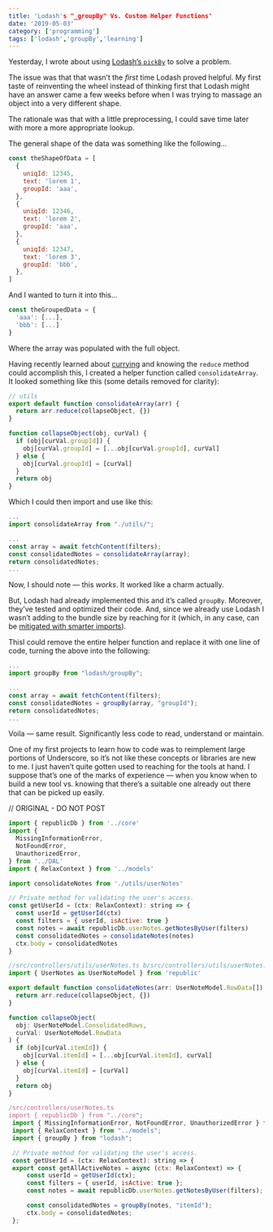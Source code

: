 ```yaml
---
title: 'Lodash's "_groupBy" Vs. Custom Helper Functions'
date: '2019-05-03'
category: ['programming']
tags: ['lodash','groupBy','learning']
---
```


Yesterday, I wrote about using [Lodash’s `pickBy`](https://www.stephencharlesweiss.com/2019-05-02/objects-undefined-values-and-lodash-pickby-identity/) to solve a problem.

The issue was that that wasn’t the _first_ time Lodash proved helpful. My first taste of reinventing the wheel instead of thinking first that Lodash might have an answer came a few weeks before when I was trying to massage an object into a very different shape.

The rationale was that with a little preprocessing, I could save time later with more a more appropriate lookup.

The general shape of the data was something like the following…

```javascript
const theShapeOfData = [
  {
    uniqId: 12345,
    text: 'lorem 1',
    groupId: 'aaa',
  },
  {
    uniqId: 12346,
    text: 'lorem 2',
    groupId: 'aaa',
  },
  {
    uniqId: 12347,
    text: 'lorem 3',
    groupId: 'bbb',
  },
]
```

And I wanted to turn it into this…

```javascript
const theGroupedData = {
  'aaa': [...],
  'bbb': [...]
}
```

Where the array was populated with the full object.

Having recently learned about [currying](https://www.stephencharlesweiss.com/2019-04-13/currying-an-introduction-with-function-declarations-and-expressions/) and knowing the `reduce` method could accomplish this, I created a helper function called `consolidateArray`. It looked something like this (some details removed for clarity):

```javascript
// utils
export default function consolidateArray(arr) {
  return arr.reduce(collapseObject, {})
}

function collapseObject(obj, curVal) {
  if (obj[curVal.groupId]) {
    obj[curVal.groupId] = [...obj[curVal.groupId], curVal]
  } else {
    obj[curVal.groupId] = [curVal]
  }
  return obj
}
```

Which I could then import and use like this:

```javascript
...
import consolidateArray from "./utils/";

...
const array = await fetchContent(filters);
const consolidatedNotes = consolidateArray(array);
return consolidatedNotes;
...
```

Now, I should note — this _works_. It worked like a charm actually.

But, Lodash had already implemented this and it’s called `groupBy`. Moreover, they’ve tested and optimized their code. And, since we already use Lodash I wasn’t adding to the bundle size by reaching for it (which, in any case, can be [mitigated with smarter imports](https://www.stephencharlesweiss.com/2019-04-26/minimizing-bundle-size-by-restructuring-imports/)).

ThisI could remove the entire helper function and replace it with one line of code, turning the above into the following:

```javascript
...
import groupBy from "lodash/groupBy";

...
const array = await fetchContent(filters);
const consolidatedNotes = groupBy(array, "groupId");
return consolidatedNotes;
...
```

Voila — same result. Significantly less code to read, understand or maintain.

One of my first projects to learn how to code was to reimplement large portions of Underscore, so it’s not like these concepts or libraries are new to me. I just haven’t quite gotten used to reaching for the tools at hand. I suppose that’s one of the marks of experience — when you know when to build a new tool vs. knowing that there’s a suitable one already out there that can be picked up easily.

// ORIGINAL - DO NOT POST

```javascript
import { republicDb } from '../core'
import {
  MissingInformationError,
  NotFoundError,
  UnauthorizedError,
} from '../DAL'
import { RelaxContext } from '../models'

import consolidateNotes from './utils/userNotes'

// Private method for validating the user's access.
const getUserId = (ctx: RelaxContext): string => {
  const userId = getUserId(ctx)
  const filters = { userId, isActive: true }
  const notes = await republicDb.userNotes.getNotesByUser(filters)
  const consolidatedNotes = consolidateNotes(notes)
  ctx.body = consolidatedNotes
}
```

```javascript
//src/controllers/utils/userNotes.ts b/src/controllers/utils/userNotes.ts
import { UserNotes as UserNoteModel } from 'republic'

export default function consolidateNotes(arr: UserNoteModel.RowData[]) {
  return arr.reduce(collapseObject, {})
}

function collapseObject(
  obj: UserNoteModel.ConsolidatedRows,
  curVal: UserNoteModel.RowData
) {
  if (obj[curVal.itemId]) {
    obj[curVal.itemId] = [...obj[curVal.itemId], curVal]
  } else {
    obj[curVal.itemId] = [curVal]
  }
  return obj
}
```

```javascript
/src/controllers/userNotes.ts
import { republicDb } from "../core";
 import { MissingInformationError, NotFoundError, UnauthorizedError } from "../DAL";
 import { RelaxContext } from "../models";
 import { groupBy } from "lodash";

 // Private method for validating the user's access.
 const getUserId = (ctx: RelaxContext): string => {
 export const getAllActiveNotes = async (ctx: RelaxContext) => {
     const userId = getUserId(ctx);
     const filters = { userId, isActive: true };
     const notes = await republicDb.userNotes.getNotesByUser(filters);

     const consolidatedNotes = groupBy(notes, "itemId");
     ctx.body = consolidatedNotes;
 };
```
